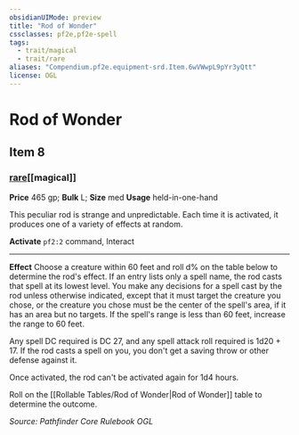 ```yaml
---
obsidianUIMode: preview
title: "Rod of Wonder"
cssclasses: pf2e,pf2e-spell
tags:
  - trait/magical
  - trait/rare
aliases: "Compendium.pf2e.equipment-srd.Item.6wVWwpL9pYr3yQtt"
license: OGL
---
```

# Rod of Wonder
## Item 8
### [rare](rare "Rare Rarity Trait")[[magical]]


**Price** 465 gp; 
**Bulk** L; **Size** med
**Usage** held-in-one-hand

This peculiar rod is strange and unpredictable. Each time it is activated, it produces one of a variety of effects at random.

**Activate** `pf2:2` command, Interact

* * *

**Effect** Choose a creature within 60 feet and roll d% on the table below to determine the rod's effect. If an entry lists only a spell name, the rod casts that spell at its lowest level. You make any decisions for a spell cast by the rod unless otherwise indicated, except that it must target the creature you chose, or the creature you chose must be the center of the spell's area, if it has an area but no targets. If the spell's range is less than 60 feet, increase the range to 60 feet.

Any spell DC required is DC 27, and any spell attack roll required is 1d20 + 17. If the rod casts a spell on you, you don't get a saving throw or other defense against it.

Once activated, the rod can't be activated again for 1d4 hours.

Roll on the [[Rollable Tables/Rod of Wonder|Rod of Wonder]] table to determine the outcome.

*Source: Pathfinder Core Rulebook*
*OGL*